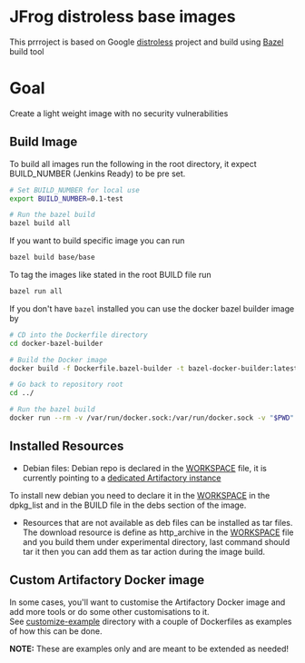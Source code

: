 # JFrog distroless base images 
This prrroject is based on Google [distroless](https://github.com/GoogleContainerTools/distroless) project 
and build using [Bazel](https://bazel.build/) build tool

# Goal
Create a light weight image with no security vulnerabilities 

## Build Image
To build all images run the following in the root directory, it expect BUILD_NUMBER (Jenkins Ready) to be pre set.
```bash
# Set BUILD_NUMBER for local use
export BUILD_NUMBER=0.1-test

# Run the bazel build
bazel build all
```

If you want to build specific image you can run
```bash
bazel build base/base
```

To tag the images like stated in the root BUILD file run
```bash
bazel run all
```

If you don't have `bazel` installed you can use the docker bazel builder image by
```bash
# CD into the Dockerfile directory
cd docker-bazel-builder

# Build the Docker image
docker build -f Dockerfile.bazel-builder -t bazel-docker-builder:latest .

# Go back to repository root
cd ../

# Run the bazel build
docker run --rm -v /var/run/docker.sock:/var/run/docker.sock -v "$PWD":/usr/src/app -e BUILD_NUMBER=11 bazel-docker-builder:latest bash -c "bazel build all && bazel test --test_output=errors --curses=no //..."
```

## Installed Resources
* Debian files: Debian repo is declared in the [WORKSPACE](WORKSPACE) file, it is currently pointing to a [dedicated Artifactory instance](https://deepscan.jfrog.io/deepscan) 

To install new debian you need to declare it in the [WORKSPACE](WORKSPACE) in the dpkg_list and in the BUILD file in the debs section of the image.

* Resources that are not available as deb files can be installed as tar files. The download resource is define as http_archive in the [WORKSPACE](WORKSPACE) file and you build them under experimental directory, last command should tar it then you can 
add them as tar action during the image build.

## Custom Artifactory Docker image
In some cases, you'll want to customise the Artifactory Docker image and add more tools or do some other customisations to it.<br>
See [customize-example](customize-example) directory with a couple of Dockerfiles as examples of how this can be done.

**NOTE:** These are examples only and are meant to be extended as needed!
